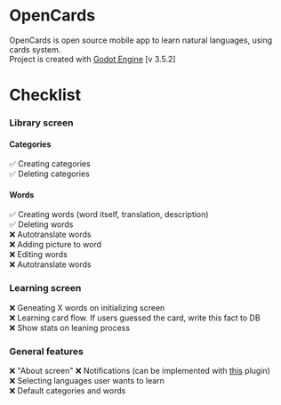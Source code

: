 # OpenCards

OpenCards is open source mobile app to learn natural languages, using cards system.\
Project is created with [Godot Engine](https://godotengine.org/) [v 3.5.2]

# Checklist

### Library screen

#### Categories

:white_check_mark: Creating categories\
:white_check_mark: Deleting categories

#### Words

:white_check_mark: Creating words (word itself, translation, description)\
:white_check_mark: Deleting words\
:x: Autotranslate words\
:x: Adding picture to word\
:x: Editing words\
:x: Autotranslate words

### Learning screen

:x: Geneating X words on initializing screen\
:x: Learning card flow. If users guessed the card, write this fact to DB\
:x: Show stats on leaning process

### General features

:x: "About screen"
:x: Notifications (can be implemented with [this](https://github.com/DrMoriarty/godot-local-notification) plugin)\
:x: Selecting languages user wants to learn\
:x: Default categories and words
